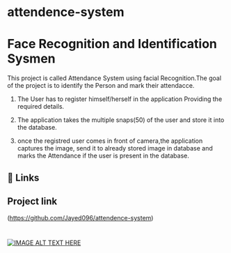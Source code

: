 # attendence-system

# Face Recognition and Identification Sysmen

This project is called Attendance System using facial Recognition.The goal of the project is to identify the Person and mark their attendacce.
1. The User has to register himself/herself in the application Providing the required details.
2. The application takes the multiple snaps(50) of the user and store it into the database.

3. once the registred user comes in front of camera,the application captures the image, send it to already stored image in database and marks the Attendance
if the user is present in the database.

## 🔗 Links
## Project link
(https://github.com/Jayed096/attendence-system)

#
[![IMAGE ALT TEXT HERE](https://img.youtube.com/vi/YOUTUBE_VIDEO_ID_HERE/0.jpg)](https://www.youtube.com/watch?v=mZhd9TJizoU)


